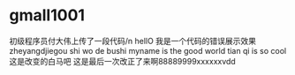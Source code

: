 # gmall1001
初级程序员付大伟上传了一段代码/n
hellO 我是一个代码的错误展示效果zheyangdjiegou
shi wo de bushi myname is the good world
tian qi is so cool
这是改变的白马吧
这是最后一次改正了来啊88889999xxxxxxvdd